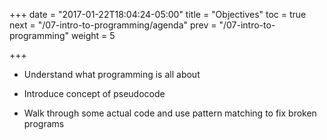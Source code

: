+++
date = "2017-01-22T18:04:24-05:00"
title = "Objectives"
toc = true
next = "/07-intro-to-programming/agenda"
prev = "/07-intro-to-programming"
weight = 5

+++

- Understand what programming is all about

- Introduce concept of pseudocode

- Walk through some actual code and use pattern matching to fix broken programs
